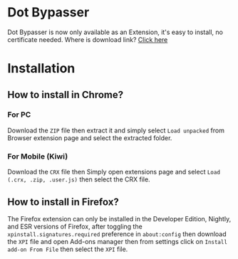 # Dot Bypasser
Dot Bypasser is now only available as an Extension, it's easy to install, no certificate needed. Where is download link? [Click here](https://github.com/urmomisnowmine/releases/releases/latest)
# Installation
## How to install in Chrome?
### For PC
Download the `ZIP` file then extract it and simply select `Load unpacked` from Browser extension page and select the extracted folder.

### For Mobile (Kiwi)
Download the `CRX` file then Simply open extensions page and select `Load (.crx, .zip, .user.js)` then select the CRX file.


## How to install in Firefox?

The Firefox extension can only be installed in the Developer Edition, Nightly, and ESR versions of Firefox, after toggling the 
`xpinstall.signatures.required`
preference in 
`about:config`
then download the `XPI` file and open Add-ons manager then from settings click on `Install add-on From File` then select the `XPI` file.
